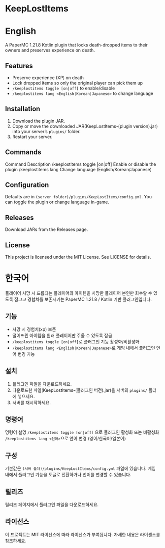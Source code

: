 # KeepLostItems

# English

A PaperMC 1.21.8 Kotlin plugin that locks death-dropped items to their owners and preserves experience on death.

## Features

- Preserve experience (XP) on death  
- Lock dropped items so only the original player can pick them up  
- `/keeplostitems toggle [on|off]` to enable/disable  
- `/keeplostitems lang <English|Korean|Japanese>` to change language

## Installation

1. Download the plugin JAR.
2. Copy or move the downloaded JAR(KeepLostItems-(plugin version).jar) into your server’s ```plugins/``` folder.
3. Restart your server.

## Commands
   Command	Description
      /keeplostitems toggle [on|off]	Enable or disable the plugin
      /keeplostitems lang <lang>	Change language (English/Korean/Japanese)

## Configuration
   Defaults are in `(server folder)/plugins/KeepLostItems/config.yml`. You can toggle the plugin or change language in-game.

## Releases
   Download JARs from the Releases page.

## License
   This project is licensed under the MIT License. See LICENSE for details.


# 한국어

플레이어 사망 시 드롭되는 플레이어의 아이템을 사망한 플레이어 본인만 회수할 수 있도록 잠그고 경험치를 보존시키는 PaperMC 1.21.8 / Kotlin 기반 플러그인입니다.

## 기능

- 사망 시 경험치(xp) 보존  
- 떨어뜨린 아이템을 원래 플레이어만 주울 수 있도록 잠금
- `/keeplostitems toggle [on|off]`로 플러그인 기능 활성화/비활성화
- `/keeplostitems lang <English|Korean|Japanese>`로 게임 내에서 플러그인 언어 변경 가능

## 설치

1. 플러그인 파일을 다운로드하세요.
2. 다운로드한 파일(KeepLostItems-(플러그인 버전).jar)을 서버의 `plugins/` 폴더에 넣으세요.
3. 서버를 재시작하세요.

## 명령어
 명령어 설명
 `/keeplostitems toggle [on|off]` 으로 플러그인 활성화 또는 비활성화
 `/keeplostitems lang <언어>`으로 언어 변경 (영어/한국어/일본어)

## 구성
 기본값은 `(서버 폴더)/plugins/KeepLostItems/config.yml` 파일에 있습니다. 게임 내에서 플러그인 기능을 토글로 전환하거나 언어를 변경할 수 있습니다.

## 릴리즈
 릴리즈 페이지에서 플러그인 파일을 다운로드하세요.

## 라이선스
 이 프로젝트는 MIT 라이선스에 따라 라이선스가 부여됩니다. 자세한 내용은 라이센스를 참조하세요.

